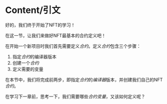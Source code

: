 # Content/引文

好的，我们终于开始了NFT的学习！

在这一节，让我们来做好NFT最基本的合约定义吧！

在开始一个新项目时我们首先需要定义*合约*。定义*合约*包含三个步骤：

1. 指定*合约*的编译器版本
2. 创建一个*合约*
3. 定义需要的变量

在本节中，我们将完成前两步，即指定*合约*的*编译器*版本，并创建我们自己的NFT*合约*。

在学习下一章前，思考一下，我们需要哪些*合约变量*，又该如何定义呢？